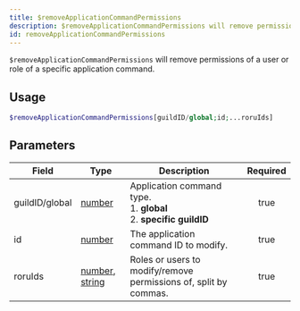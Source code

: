 ```yaml
---
title: $removeApplicationCommandPermissions
description: $removeApplicationCommandPermissions will remove permissions of a user or role of a specific application command.
id: removeApplicationCommandPermissions
---
```


`$removeApplicationCommandPermissions` will remove permissions of a user or role of a specific application command.

## Usage

```php
$removeApplicationCommandPermissions[guildID/global;id;...roruIds]
```

## Parameters

| Field                                                                                                                                         | Type                                                                                                                                                                                                 | Description                                                                 | Required |
| --------------------------------------------------------------------------------------------------------------------------------------------- | ---------------------------------------------------------------------------------------------------------------------------------------------------------------------------------------------------- | --------------------------------------------------------------------------- | :------: |
| guildID/global                                                                                                                                | [number](https://developer.mozilla.org/en-US/docs/Web/JavaScript/Reference/Global_Objects/Number)                                                                                                    | Application command type. <br/> 1. **global** <br/> 2. **specific guildID** |   true   |
| id                                                                                                                                            | [number](https://developer.mozilla.org/en-US/docs/Web/JavaScript/Reference/Global_Objects/Number)                                                                                                    | The application command ID to modify.                                       |   true   |
| roruIds                                                                                                                                       | [number](https://developer.mozilla.org/en-US/docs/Web/JavaScript/Reference/Global_Objects/Number), [string](https://developer.mozilla.org/en-US/docs/Web/JavaScript/Reference/Global_Objects/String) | Roles or users to modify/remove permissions of, split by commas.         |   true   |

